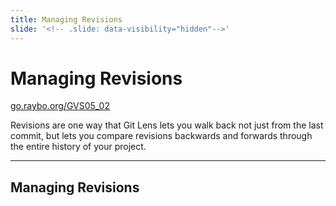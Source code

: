 ```yaml
---
title: Managing Revisions
slide: '<!-- .slide: data-visibility="hidden"-->'
---
```


<!-- .slide: data-state="layout-title" class="bg-dark"-->

# Managing Revisions

<div class="slide-link"><a href="https://go.raybo.org/GVS02_01"><i class="fab fa-slideshare"></i> go.raybo.org/GVS05_02</a></div>

> >

Revisions are one way that Git Lens lets you walk back not just from the last commit, but lets you compare revisions backwards and forwards through the entire history of your project.

---
## Managing Revisions

> >
